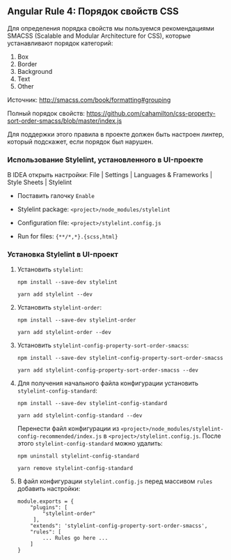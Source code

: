 ## Angular Rule 4: Порядок свойств CSS

Для определения порядка свойств мы пользуемся рекомендациями SMACSS (Scalable and Modular Architecture for CSS), которые устанавливают порядок категорий:
1. Box
2. Border
3. Background
4. Text
5. Other

Источник: http://smacss.com/book/formatting#grouping

Полный порядок свойств: https://github.com/cahamilton/css-property-sort-order-smacss/blob/master/index.js

Для поддержки этого правила в проекте должен быть настроен линтер, который подскажет, если порядок был нарушен.

### Использование Stylelint, установленного в UI-проекте

В IDEA открыть настройки: File | Settings | Languages & Frameworks | Style Sheets | Stylelint

   - Поставить галочку `Enable`

   - Stylelint package:
     `<project>/node_modules/stylelint`

   - Configuration file:
     `<project>/stylelint.config.js`

   - Run for files: 
     `{**/*,*}.{scss,html}` 

### Установка Stylelint в UI-проект

1. Установить `stylelint`:
    ```
    npm install --save-dev stylelint
    ```
    ```
    yarn add stylelint --dev
    ```
2. Установить `stylelint-order`:
    ```
    npm install --save-dev stylelint-order
    ```
    ```
    yarn add stylelint-order --dev
    ```
3. Установить `stylelint-config-property-sort-order-smacss`:
    ```
    npm install --save-dev stylelint-config-property-sort-order-smacss
    ```
    ```
    yarn add stylelint-config-property-sort-order-smacss --dev
    ```
4. Для получения начального файла конфигурации установить `stylelint-config-standard`:
    ```
    npm install --save-dev stylelint-config-standard
    ```
    ```
    yarn add stylelint-config-standard --dev
    ```
    Перенести файл конфигурации из `<project>/node_modules/stylelint-config-recommended/index.js` в `<project>/stylelint.config.js`. После этого `stylelint-config-standard` можно удалить:
    ```
    npm uninstall stylelint-config-standard
    ```
    ```
    yarn remove stylelint-config-standard
    ```
5. В файл конфигурации `stylelint.config.js` перед массивом `rules` добавить настройки:
    ```
    module.exports = {
        "plugins": [
            "stylelint-order"
         ],
        "extends": 'stylelint-config-property-sort-order-smacss',
        "rules": [
            ... Rules go here ...
        ]
    }
    ```
